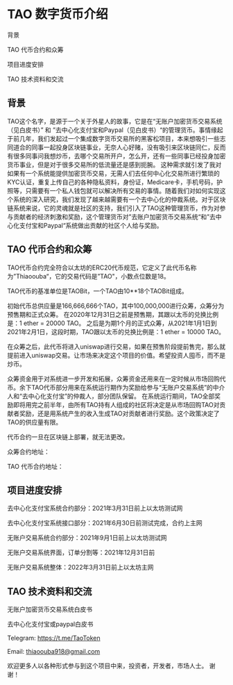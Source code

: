 # TAO 数字货币介绍



背景

TAO 代币合约和众筹

项目进度安排

TAO 技术资料和交流





## 背景


TAO这个名字，是源于一个关于外星人的故事，它是在“无账户加密货币交易系统（见白皮书）” 和 ”去中心化支付宝和Paypal（见白皮书）“的管理货币。事情缘起于前几年，我们发起过一个集成数字货币交易所的黑客松项目，本来想吸引一些志同道合的同事一起投身区块链事业，无奈人心好赌，没有吸引来区块链同仁，反而有很多同事问我想炒币，去哪个交易所开户，怎么开，还有一些同事已经投身加密货币事业，但是对于很多交易所的低流量还是感到扼腕。 这种需求就引发了我对如果有一个系统能提供加密货币交易，无需人们去任何中心化交易所进行繁琐的KYC认证，重复上传自己的各种隐私资料，身份证，Medicare卡，手机号码，护照等，只需要有一个私人钱包就可以解决所有交易的事情。随着我们对如何实现这个系统的深入研究，我们发现了越来越需要有一个去中心化的仲裁系统。对于区块链系统来说，它的灵魂就是社区的支持，我们引入了TAO这种管理货币，作为对参与贡献者的经济刺激和奖励，这个管理货币对”去账户加密货币交易系统“和”去中心化支付宝和Paypal“系统做出贡献的社区个人给与奖励。



## TAO 代币合约和众筹

TAO代币合约完全符合以太坊的ERC20代币规范，它定义了此代币名称为”Thiaoouba“，它的交易代码是”TAO"，小数点位数是18。

TAO代币的基准单位是TAOBit，一个TAO由10**18个TAOBit组成。

初始代币总供应量是166,666,666个TAO，其中100,000,000进行众筹，众筹分为预售期和正式众筹。 在2020年12月31日之前是预售期，其跟以太币的兑换比例是：1 ether = 20000 TAO。 之后是为期1个月的正式众筹，从2021年1月1日到2021年2月1日，这段时期，TAO跟以太币的兑换比例是：1 ether = 10000 TAO。



在众筹之后，此代币将进入uniswap进行交易，如果在预售阶段提前售完，那么就提前进入uniswap交易。让市场来决定这个项目的价值。希望投资人囤币，而不是炒币。



众筹资金用于对系统进一步开发和拓展，众筹资金还用来在一定时候从市场回购代币。余下TAO代币部分用来在系统运行期作为奖励给参与“无账户交易系统”的中介人和“去中心化支付宝”的仲裁人，部分团队保留。 在系统运行期间，TAO全部奖励即将用完之前半年，由所有TAO持有人组成的社区将决定是从市场回购TAO对贡献者奖励，还是用系统产生的收入生成TAO对贡献者进行奖励。这个政策决定了TAO的供应量有限。 



代币合约一旦在区块链上部署，就无法更改。



众筹合约地址：

TAO 代币合约地址： 







## 项目进度安排

去中心化支付宝系统合约部分：2021年3月31日前上以太坊测试网

去中心化支付宝系统接口部分：2021年6月30日前测试完成，合约上主网

无账户交易系统合约部分：2021年9月1日前上以太坊测试网

无账户交易系统界面，订单分割等：2021年12月31日前

无账户交易系统整体：2022年3月31日前上以太坊主网





## TAO 技术资料和交流

无账户加密货币交易系统白皮书

去中心化支付宝或paypal白皮书



Telegram: https://t.me/TaoToken

Email: thiaoouba918@gmail.com

欢迎更多人以各种形式参与到这个项目中来，投资者，开发者，市场人士。 谢谢！
